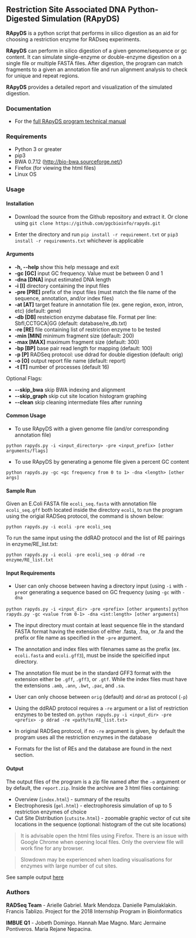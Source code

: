 
## Restriction Site Associated DNA Python-Digested Simulation  (RApyDS)


**RApyDS** is a python script that performs in silico digestion as an aid for choosing a restriction enzyme for RADseq experiments. 

**RApyDS** can perform in silico digestion of a given genome/sequence or gc content. It can simulate single-enzyme or double-enzyme digestion on a single file or multiple FASTA files. After digestion, the program can match fragments to a given an annotation file and run alignment analysis to check for unique and repeat regions.

**RApyDS** provides a detailed report and visualization of the simulated digestion. 


### Documentation
- For the [full RApyDS program technical manual](docs/rapyds_manual.pdf)

### Requirements

- Python 3 or greater
- pip3
- BWA 0.7.12 (http://bio-bwa.sourceforge.net/)
- Firefox (for viewing the html files)
- Linux OS

### Usage

#### Installation
- Download the source from the Github repository and extract it. Or clone using ``git clone https://github.com/pgcbioinfo/rapyds.git``

- Enter the directory and run ``pip install -r requirement.txt`` or ``pip3 install -r requirements.txt`` whichever is applicable


#### Arguments
-  **-h, --help**  show this help message and exit
-  **-gc [GC]**    input GC frequency. Value must be between 0 and 1
-  **-dna [DNA]**  input estimated DNA length
-  **-i [I]**      directory containing the input files
-  **-pre [PRE]**  prefix of the input files (must match the file name of the sequence, annotation, and/or index files)
-  **-at [AT]**    target feature in annotation file (ex. gene region, exon, intron, etc) (default: gene) 
-  **-db [DB]**    resteiction enzyme dabatase file. Format per line: SbfI,CCTGCA|GG (default: database/re_db.txt)
-  **-re [RE]**    file containing list of restriction enzyme to be tested
-  **-min [MIN]**  minimum fragment size (default: 200)
-  **-max [MAX]**  maximum fragment size (default: 300)
-  **-bp [BP]**    base pair read length for mapping (default: 100)
-  **-p [P]**      RADSeq protocol: use ddrad for double digestion (default: orig)
-  **-o [O]**      output report file name (default: report)
-  **-t [T]**      number of processes (default 16)

Optional Flags:
-  **--skip_bwa**   skip BWA indexing and alignment
-  **--skip_graph**   skip cut site location histogram graphing
-  **--clean**     skip cleaning intermediate files after running



#### Common Usage
- To use RApyDS with a given genome file (and/or corresponding annotation file)

``python rapyds.py -i <input_directory> -pre <input_prefix> [other arguments/flags]``

- To use RApyDS by generating a genome file given a percent GC content

``python rapyds.py -gc <gc frequency from 0 to 1> -dna <length> [other args]``


#### Sample Run
Given an E.Coli FASTA file ``ecoli_seq.fasta`` with annotation file ``ecoli_seq.gff`` both located inside the directory ``ecoli``, to run the program using the origial RADSeq protocol, the command is shown below:

``python rapyds.py -i ecoli -pre ecoli_seq``

To run the same input using the ddRAD protocol and the list of RE pairings in enzyme/RE_list.txt:

``python rapyds.py -i ecoli -pre ecoli_seq -p ddrad -re enzyme/RE_list.txt``


#### Input Requirements
- User can only choose between having a directory input (using ``-i`` with ``-pre``or generating a sequence based on GC frequency (using ``-gc`` with ``-dna``

``python rapyds.py -i <input_dir> -pre <prefix> [other arguments]``
``python rapyds.py -gc <value from 0-1> -dna <int:length> [other arguments]``

-  The input directory must contain at least sequence file in the standard FASTA format having the extension of either .fasta, .fna, or .fa and the prefix or file name as specified in the ``-pre`` argument.

- The annotation and index files with filenames same as the prefix (ex. ``ecoli.fasta`` and ``ecoli.gff3``), must be inside the speicified input directory.

- The annotation file must be in the standard GFF3 format with the extension either be ``.gff``, ``.gff3``, or ``.gtf``. While the index files must have the extensions ``.amb``, ``.ann``, ``.bwt``, ``.pac``, and ``.sa``.

- User can only choose between ``orig`` (default) and ``ddrad`` as protocol (``-p``)

- Using the ddRAD protocol requires a ``-re`` argument or a list of restriction enzymes to be tested on.
``python rapyds.py -i <input_dir> -pre <prefix> -p ddrad -re <path/to/RE_list.txt>``

- In original RADSeq protocol, if no ``-re`` argument is given, by default the program uses all the restriction enzymes in the database

- Formats for the list of REs and the database are found in the next section.


#### Output

The output files of the program is a zip file named after the ``-o`` argument or by default, the ``report.zip``.
Inside the archive are 3 html files containing:
- Overview (``index.html``) - summary of the results
- Electrophoresis (``gel.html``) - electrophoresis simulation of up to 5 restriction enzymes of choice
- Cut Site Distribution (``cutsite.html``) - zoomable graphic vector of cut site locations in the sequence (optional: histogram of the cut site locations)

> It is advisable open the html files using Firefox. There is an issue with Google Chrome when opening local files. Only the overview file will work fine for any browser.

> Slowdown may be experienced when loading visualisations for enzymes with large number of cut sites.

See sample output [here](docs/examples/)

### Authors

**RADSeq Team** - Arielle Gabriel. Mark Mendoza. Danielle Pamulaklakin. Francis Tablizo.
Project for the 2018 Internship Program in Bioinformatics

**IMBUE Q1** - Jobeth Domingo. Hannah Mae Magno. Marc Jermaine Pontiveros. Maria Rejane Nepacina.